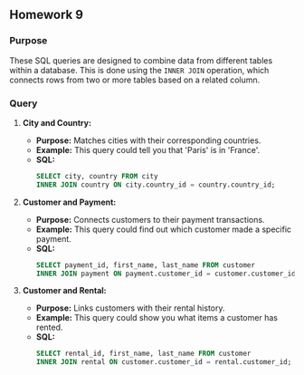 ## Homework 9

### Purpose
These SQL queries are designed to combine data from different tables within a database. This is done using the `INNER JOIN` operation, which connects rows from two or more tables based on a related column.

### Query

1. **City and Country:**
   * **Purpose:** Matches cities with their corresponding countries.
   * **Example:** This query could tell you that 'Paris' is in 'France'.
   * **SQL:**
     ```sql
     SELECT city, country FROM city
     INNER JOIN country ON city.country_id = country.country_id;
     ```

2. **Customer and Payment:**
   * **Purpose:** Connects customers to their payment transactions.
   * **Example:** This query could find out which customer made a specific payment.
   * **SQL:**
     ```sql
     SELECT payment_id, first_name, last_name FROM customer
     INNER JOIN payment ON payment.customer_id = customer.customer_id;
     ```

3. **Customer and Rental:**
   * **Purpose:** Links customers with their rental history.
   * **Example:** This query could show you what items a customer has rented.
   * **SQL:**
     ```sql
     SELECT rental_id, first_name, last_name FROM customer
     INNER JOIN rental ON customer.customer_id = rental.customer_id;
     ```
